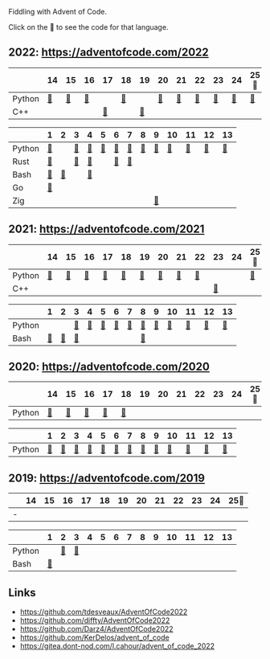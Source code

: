 Fiddling with Advent of Code.

Click on the 🌟 to see the code for that language.

## 2022: https://adventofcode.com/2022

|   | 14 | 15 | 16 | 17 | 18 | 19 | 20 | 21 | 22 | 23 | 24 | 25🎅 |
|---|----|----|----|----|----|----|----|----|----|----|----|----|
| Python | [🌟](/2022/14/solution.py) | [🌟](/2022/15/solution.py) | [🌟](/2022/16/solution.py) | | [🌟](/2022/18/solution.py) | | [🌟](/2022/20/solution.py) | [🌟](/2022/21/solution.py) | [🌟](/2022/22/solution.py) | [🌟](/2022/23/solution.py) | [🌟](/2022/24/solution.py) | [🌟](/2022/25/solution.py) |
| C++ | | | | [🌟](/2022/17/solution.cpp) | | [🌟](/2022/19/solution.cpp) | | | | | | |

|   | 1 | 2 | 3 | 4 | 5 | 6 | 7 | 8 | 9 | 10 | 11 | 12 | 13 |
|---|---|---|---|---|---|---|---|---|---|----|----|----|----|
| Python | [🌟](/2022/01/solution.py) | | [🌟](/2022/03/solution.py) | [🌟](/2022/04/solution.py) | [🌟](/2022/05/solution.py) | [🌟](/2022/06/solution.py) | [🌟](/2022/07/solution.py) | [🌟](/2022/08/solution.py) | [🌟](/2022/09/solution.py) | [🌟](/2022/10/solution.py) | [🌟](/2022/11/solution.py) | [🌟](/2022/12/solution.py) | [🌟](/2022/13/solution.py) |
| Rust | [🌟](/2022/01/solution.rs) | | [🌟](/2022/03/solution.rs) | [🌟](/2022/04/solution.rs) | | [🌟](/2022/06/solution.rs) | [🌟](/2022/07/solution.rs) | | | | | | |
| Bash | [🌟](/2022/01/solution.sh) | [🌟](/2022/02/solution.sh) | | [🌟](/2022/04/solution.sh) | | | | | | | | | |
| Go | [🌟](/2022/01/solution.go) | | | | | | | | | | | | |
| Zig | | | | | | | | | [🌟](/2022/09/solution.zig) | | | | |

## 2021: https://adventofcode.com/2021

|   | 14 | 15 | 16 | 17 | 18 | 19 | 20 | 21 | 22 | 23 | 24 | 25🎅 |
|---|----|----|----|----|----|----|----|----|----|----|----|----|
| Python | [🌟](/2021/14/solution.py) | [🌟](/2021/15/solution.py) | [🌟](/2021/16/solution.py) | [🌟](/2021/17/solution.py) | [🌟](/2021/18/solution.py) | [🌟](/2021/19/solution.py) | [🌟](/2021/20/solution.py) | [🌟](/2021/21/solution.py) | [🌟](/2021/22/solution.py) | | | [🌟](/2021/25/solution.py) |
| C++ | | | | | | | | | | [🌟](/2022/23/solution.cpp) | | |

|   | 1 | 2 | 3 | 4 | 5 | 6 | 7 | 8 | 9 | 10 | 11 | 12 | 13 |
|---|---|---|---|---|---|---|---|---|---|----|----|----|----|
| Python | | | [🌟](/2021/03/solution.py) | [🌟](/2021/04/solution.py) | [🌟](/2021/05/solution.py) | [🌟](/2021/06/solution.py) | [🌟](/2021/07/solution.py) | [🌟](/2021/08/solution.py) | [🌟](/2021/09/solution.py) | [🌟](/2021/10/solution.py) | [🌟](/2021/11/solution.py) | [🌟](/2021/12/solution.py) | [🌟](/2021/13/solution.py) |
| Bash | [🌟](/2021/01/solution.sh) | [🌟](/2021/02/solution.sh) | [🌟](/2021/03/solution.sh) | | | | | [🌟](/2021/08/solution.sh) | | | | | |

## 2020: https://adventofcode.com/2020

|   | 14 | 15 | 16 | 17 | 18 | 19 | 20 | 21 | 22 | 23 | 24 | 25🎅 |
|---|----|----|----|----|----|----|----|----|----|----|----|----|
| Python | [🌟](/2020/14/solution.py) | [🌟](/2020/15/solution.py) | [🌟](/2020/16/solution.py) | [🌟](/2020/17/solution.py) | [🌟](/2020/18/solution.py) | | | | | | | |

|   | 1 | 2 | 3 | 4 | 5 | 6 | 7 | 8 | 9 | 10 | 11 | 12 | 13 |
|---|---|---|---|---|---|---|---|---|---|----|----|----|----|
| Python | [🌟](/2020/01/solution.py) | [🌟](/2020/02/solution.py) | [🌟](/2020/03/solution.py) | [🌟](/2020/04/solution.py) | [🌟](/2020/05/solution.py) | [🌟](/2020/06/solution.py) | [🌟](/2020/07/solution.py) | [🌟](/2020/08/solution.py) | [🌟](/2020/09/solution.py) | [🌟](/2020/10/solution.py) | [🌟](/2020/11/solution.py) | [🌟](/2020/12/solution.py) | [🌟](/2020/13/solution.py) |

## 2019: https://adventofcode.com/2019

|   | 14 | 15 | 16 | 17 | 18 | 19 | 20 | 21 | 22 | 23 | 24 | 25🎅 |
|---|----|----|----|----|----|----|----|----|----|----|----|----|
| - | | | | | | | | | | | | |

|   | 1 | 2 | 3 | 4 | 5 | 6 | 7 | 8 | 9 | 10 | 11 | 12 | 13 |
|---|---|---|---|---|---|---|---|---|---|----|----|----|----|
| Python | | [🌟](/2019/02/solution.py) | [🌟](/2019/03/solution.py) | | | | | | | | | | |
| Bash | [🌟](/2019/01/solution.sh) | | | | | | | | | | | | |

## Links

 * https://github.com/tdesveaux/AdventOfCode2022
 * https://github.com/diffty/AdventOfCode2022
 * https://github.com/Darz4/AdventOfCode2022
 * https://github.com/KerDelos/advent_of_code
 * https://gitea.dont-nod.com/l.cahour/advent_of_code_2022

